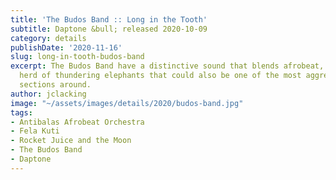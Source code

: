 ```yaml
---
title: 'The Budos Band :: Long in the Tooth'
subtitle: Daptone &bull; released 2020-10-09
category: details
publishDate: '2020-11-16'
slug: long-in-tooth-budos-band
excerpt: The Budos Band have a distinctive sound that blends afrobeat, funk, and a
  herd of thundering elephants that could also be one of the most aggressive brass
  sections around.
author: jclacking
image: "~/assets/images/details/2020/budos-band.jpg"
tags:
- Antibalas Afrobeat Orchestra
- Fela Kuti
- Rocket Juice and the Moon
- The Budos Band
- Daptone
---
```


